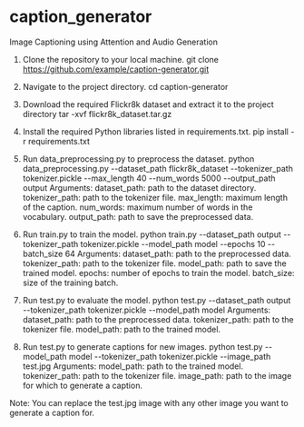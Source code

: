 # caption_generator
Image Captioning using Attention and Audio Generation


1. Clone the repository to your local machine.
git clone https://github.com/example/caption-generator.git

2. Navigate to the project directory.
cd caption-generator

3. Download the required Flickr8k dataset and extract it to the project directory
tar -xvf flickr8k_dataset.tar.gz


4. Install the required Python libraries listed in requirements.txt.
pip install -r requirements.txt

5. Run data_preprocessing.py to preprocess the dataset.
python data_preprocessing.py --dataset_path flickr8k_dataset --tokenizer_path tokenizer.pickle --max_length 40 --num_words 5000 --output_path output
Arguments:
dataset_path: path to the dataset directory.
tokenizer_path: path to the tokenizer file.
max_length: maximum length of the caption.
num_words: maximum number of words in the vocabulary.
output_path: path to save the preprocessed data.

6. Run train.py to train the model.
python train.py --dataset_path output --tokenizer_path tokenizer.pickle --model_path model --epochs 10 --batch_size 64
Arguments:
dataset_path: path to the preprocessed data.
tokenizer_path: path to the tokenizer file.
model_path: path to save the trained model.
epochs: number of epochs to train the model.
batch_size: size of the training batch.

7. Run test.py to evaluate the model.
python test.py --dataset_path output --tokenizer_path tokenizer.pickle --model_path model
Arguments:
dataset_path: path to the preprocessed data.
tokenizer_path: path to the tokenizer file.
model_path: path to the trained model.

8. Run test.py to generate captions for new images.
python test.py --model_path model --tokenizer_path tokenizer.pickle --image_path test.jpg
Arguments:
model_path: path to the trained model.
tokenizer_path: path to the tokenizer file.
image_path: path to the image for which to generate a caption.


Note: You can replace the test.jpg image with any other image you want to generate a caption for.
